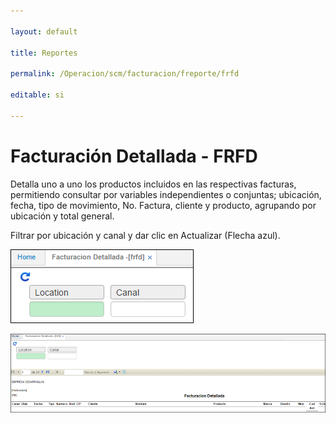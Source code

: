 ```yaml
---

layout: default

title: Reportes

permalink: /Operacion/scm/facturacion/freporte/frfd

editable: si

---
```




# Facturación Detallada - FRFD



Detalla uno a uno los productos incluidos en las respectivas facturas, permitiendo consultar por variables independientes o conjuntas; ubicación, fecha, tipo de movimiento, No. Factura, cliente y producto, agrupando por ubicación y total general.  



Filtrar por ubicación y canal y dar clic en Actualizar (Flecha azul).  



![](frfd1.png)



![](frfd2.png)









